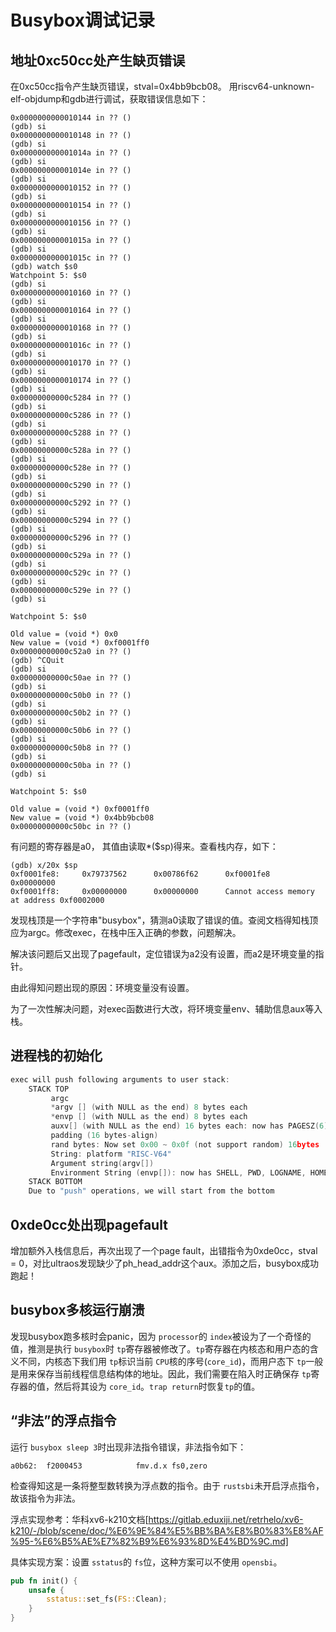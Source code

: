 # Busybox调试记录

## 地址0xc50cc处产生缺页错误

在0xc50cc指令产生缺页错误，stval=0x4bb9bcb08。
用riscv64-unknown-elf-objdump和gdb进行调试，获取错误信息如下：

```
0x0000000000010144 in ?? ()
(gdb) si
0x0000000000010148 in ?? ()
(gdb) si
0x000000000001014a in ?? ()
(gdb) si
0x000000000001014e in ?? ()
(gdb) si
0x0000000000010152 in ?? ()
(gdb) si
0x0000000000010154 in ?? ()
(gdb) si
0x0000000000010156 in ?? ()
(gdb) si
0x000000000001015a in ?? ()
(gdb) si
0x000000000001015c in ?? ()
(gdb) watch $s0
Watchpoint 5: $s0
(gdb) si
0x0000000000010160 in ?? ()
(gdb) si
0x0000000000010164 in ?? ()
(gdb) si
0x0000000000010168 in ?? ()
(gdb) si
0x000000000001016c in ?? ()
(gdb) si
0x0000000000010170 in ?? ()
(gdb) si
0x0000000000010174 in ?? ()
(gdb) si
0x00000000000c5284 in ?? ()
(gdb) si
0x00000000000c5286 in ?? ()
(gdb) si
0x00000000000c5288 in ?? ()
(gdb) si
0x00000000000c528a in ?? ()
(gdb) si
0x00000000000c528e in ?? ()
(gdb) si
0x00000000000c5290 in ?? ()
(gdb) si
0x00000000000c5292 in ?? ()
(gdb) si
0x00000000000c5294 in ?? ()
(gdb) si
0x00000000000c5296 in ?? ()
(gdb) si
0x00000000000c529a in ?? ()
(gdb) si
0x00000000000c529c in ?? ()
(gdb) si
0x00000000000c529e in ?? ()
(gdb) si

Watchpoint 5: $s0

Old value = (void *) 0x0
New value = (void *) 0xf0001ff0
0x00000000000c52a0 in ?? ()
(gdb) ^CQuit
(gdb) si
0x00000000000c50ae in ?? ()
(gdb) si
0x00000000000c50b0 in ?? ()
(gdb) si
0x00000000000c50b2 in ?? ()
(gdb) si
0x00000000000c50b6 in ?? ()
(gdb) si
0x00000000000c50b8 in ?? ()
(gdb) si
0x00000000000c50ba in ?? ()
(gdb) si

Watchpoint 5: $s0

Old value = (void *) 0xf0001ff0
New value = (void *) 0x4bb9bcb08
0x00000000000c50bc in ?? ()
```

有问题的寄存器是a0， 其值由读取*($sp)得来。查看栈内存，如下：

```
(gdb) x/20x $sp
0xf0001fe8:     0x79737562      0x00786f62      0xf0001fe8      0x00000000
0xf0001ff8:     0x00000000      0x00000000      Cannot access memory at address 0xf0002000
```

发现栈顶是一个字符串"busybox"，猜测a0读取了错误的值。查阅文档得知栈顶应为argc。修改exec，在栈中压入正确的参数，问题解决。

解决该问题后又出现了pagefault，定位错误为a2没有设置，而a2是环境变量的指针。

由此得知问题出现的原因：环境变量没有设置。

为了一次性解决问题，对exec函数进行大改，将环境变量env、辅助信息aux等入栈。

## 进程栈的初始化

```c
exec will push following arguments to user stack:
    STACK TOP
         argc
         *argv [] (with NULL as the end) 8 bytes each
         *envp [] (with NULL as the end) 8 bytes each
         auxv[] (with NULL as the end) 16 bytes each: now has PAGESZ(6)
         padding (16 bytes-align)
         rand bytes: Now set 0x00 ~ 0x0f (not support random) 16bytes
         String: platform "RISC-V64"
         Argument string(argv[])
         Environment String (envp[]): now has SHELL, PWD, LOGNAME, HOME, USER, PATH
    STACK BOTTOM
    Due to "push" operations, we will start from the bottom
```

## 0xde0cc处出现pagefault

增加额外入栈信息后，再次出现了一个page fault，出错指令为0xde0cc，stval = 0，对比ultraos发现缺少了ph_head_addr这个aux。添加之后，busybox成功跑起！

## busybox多核运行崩溃

发现busybox跑多核时会panic，因为 `processor`的 `index`被设为了一个奇怪的值，推测是执行 `busybox`时 `tp`寄存器被修改了。`tp`寄存器在内核态和用户态的含义不同，内核态下我们用 `tp`标识当前 `CPU`核的序号(`core_id`)，而用户态下 `tp`一般是用来保存当前线程信息结构体的地址。因此，我们需要在陷入时正确保存 `tp`寄存器的值，然后将其设为 `core_id`。`trap return`时恢复`tp`的值。

## “非法”的浮点指令

运行 `busybox sleep 3`时出现非法指令错误，非法指令如下：

```
a0b62:	f2000453          	fmv.d.x	fs0,zero
```

检查得知这是一条将整型数转换为浮点数的指令。由于 `rustsbi`未开启浮点指令，故该指令为非法。

浮点实现参考：华科xv6-k210文档[https://gitlab.eduxiji.net/retrhelo/xv6-k210/-/blob/scene/doc/%E6%9E%84%E5%BB%BA%E8%B0%83%E8%AF%95-%E6%B5%AE%E7%82%B9%E6%93%8D%E4%BD%9C.md]

具体实现方案：设置 `sstatus`的 `fs`位，这种方案可以不使用 `opensbi`。

```rust
pub fn init() {
    unsafe {
        sstatus::set_fs(FS::Clean);
    }
}
```
